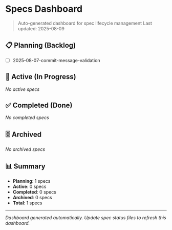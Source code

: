 # Specs Dashboard

> Auto-generated dashboard for spec lifecycle management
> Last updated: 2025-08-09

## 📋 Planning (Backlog)
- [ ] 2025-08-07-commit-message-validation

## 🔄 Active (In Progress)
*No active specs*

## ✅ Completed (Done)
*No completed specs*

## 🗄️ Archived
*No archived specs*

## 📊 Summary
- **Planning**: 1 specs
- **Active**: 0 specs
- **Completed**: 0 specs
- **Archived**: 0 specs
- **Total**: 1 specs

---
*Dashboard generated automatically. Update spec status files to refresh this dashboard.*
